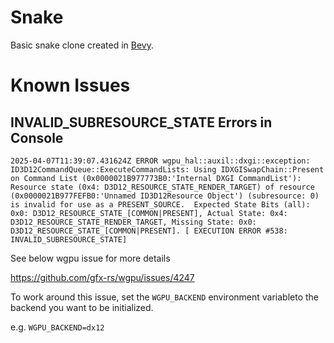 # Snake

Basic snake clone created in [Bevy](https://bevyengine.org/).

# Known Issues

## INVALID_SUBRESOURCE_STATE Errors in Console 

```
2025-04-07T11:39:07.431624Z ERROR wgpu_hal::auxil::dxgi::exception: ID3D12CommandQueue::ExecuteCommandLists: Using IDXGISwapChain::Present on Command List (0x0000021B977773B0:'Internal DXGI CommandList'): Resource state (0x4: D3D12_RESOURCE_STATE_RENDER_TARGET) of resource (0x0000021B977FEFB0:'Unnamed ID3D12Resource Object') (subresource: 0) is invalid for use as a PRESENT_SOURCE.  Expected State Bits (all): 0x0: D3D12_RESOURCE_STATE_[COMMON|PRESENT], Actual State: 0x4: D3D12_RESOURCE_STATE_RENDER_TARGET, Missing State: 0x0: D3D12_RESOURCE_STATE_[COMMON|PRESENT]. [ EXECUTION ERROR #538: INVALID_SUBRESOURCE_STATE]
```

See below wgpu issue for more details

https://github.com/gfx-rs/wgpu/issues/4247

To work around this issue, set the `WGPU_BACKEND` environment variableto the backend you want to be initialized.

e.g. `WGPU_BACKEND=dx12`
